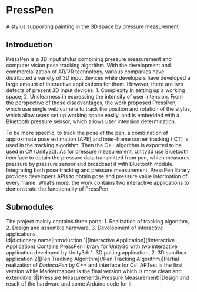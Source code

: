 # PressPen
A stylus supporting painting in the 3D space by pressure measurement

## Introduction
PressPen is a 3D input stylus combining pressure measurement and computer vision pose tracking algorithm. With the development and commercialization of AR/VR technology, various companies have distributed a variety of 3D input devices while developers have developed a large amount of interactive applications for them. However, there are two defects of present 3D input devices: 1. Complexity in setting up a working space; 2. Unclearness in expressing the intensity of user intension. From the perspective of those disadvantages, the work proposed PressPen, which use single web camera to track the position and rotation of the stylus, which allow users set up working space easily, and is embedded with a Bluetooth pressure sensor, which allows user intension determination.

To be more specific, to track the pose of the pen, a combination of approximate pose estimation (APE) and inter-frame corner tracking (ICT) is used in the tracking algorithm. Then the C++ algorithm is exported to be used in C# (Unity3d). As for pressure measurement, Unity3d use Bluetooth interface to obtain the pressure data transmitted from pen, which measures pressure by pressure sensor and broadcast it with Bluetooth module. Integrating both pose tracking and pressure measurement, PressPen library provides developers APIs to obtain pose and pressure value information of every frame. What’s more, the work contains two interactive applications to demonstrate the functionality of PressPen.

## Submodules
The project mainly contains three parts: 1. Realization of tracking algorithm, 2. Design and assemble hardware, 3. Development of interactive applications.  
id|dictionary name|introduction
1|[Interactive Application](/Interactive Application)|Contains PressPen library for Unity3d with two interactive application developed by Unity3d: 1. 3D paiting application, 2. 3D sandbox application
2|[Pen Tracking Algorithm](/Pen Tracking Algorithm)|Partial realization of *DodecaPen* by C++ and interface for C#. ARTest is the first version while Markermapper is the final version which is more clean and extendible
3|[Pressure Measurement](/Pressure Measurement)|Design and result of the hardware and some Arduino code for it
